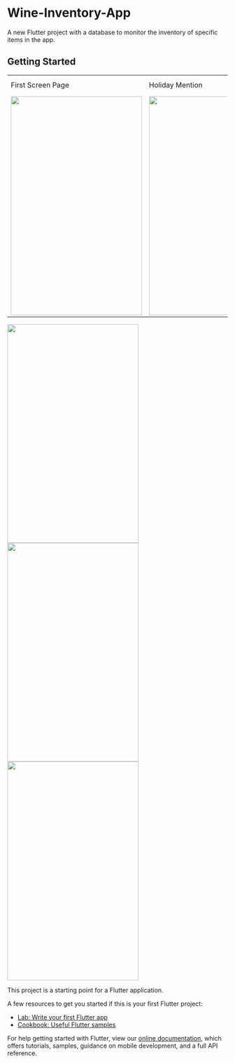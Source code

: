 # Wine-Inventory-App

A new Flutter project with a database to monitor the inventory of specific items in the app.

## Getting Started

<table>
  <tr>
    <td>First Screen Page</td>
     <td>Holiday Mention</td>
     <td>Present day in purple and selected day in pink</td>
  </tr>
  <tr>
    <td valign="top"><img src="https://user-images.githubusercontent.com/56199413/82020261-62876780-96a6-11ea-8ca8-f756d0ee77f7.jpg" width="300" height="500" /></td>
    <td valign="top"><img src="https://user-images.githubusercontent.com/56199413/82020264-631ffe00-96a6-11ea-8485-3ccac9d61e6f.jpg" width="300" height="500" /></td>
    <td valign="top"><img src="https://user-images.githubusercontent.com/56199413/82020267-64512b00-96a6-11ea-9ec3-40f54e15cf40.jpg" width="300" height="500" /></td>
  </tr>
 </table>

<img src="https://user-images.githubusercontent.com/56199413/82020261-62876780-96a6-11ea-8ca8-f756d0ee77f7.jpg" width="300" height="500" />
<img src="https://user-images.githubusercontent.com/56199413/82020264-631ffe00-96a6-11ea-8485-3ccac9d61e6f.jpg" width="300" height="500" />
<img src="https://user-images.githubusercontent.com/56199413/82020267-64512b00-96a6-11ea-9ec3-40f54e15cf40.jpg" width="300" height="500" />

This project is a starting point for a Flutter application.

A few resources to get you started if this is your first Flutter project:

- [Lab: Write your first Flutter app](https://flutter.dev/docs/get-started/codelab)
- [Cookbook: Useful Flutter samples](https://flutter.dev/docs/cookbook)

For help getting started with Flutter, view our
[online documentation](https://flutter.dev/docs), which offers tutorials,
samples, guidance on mobile development, and a full API reference.
